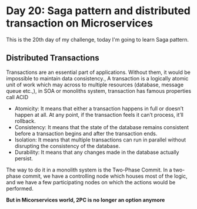 # Day 20: Saga pattern and distributed transaction on Microservices

This is the 20th day of my challenge, today I'm going to learn Saga pattern.

## Distributed Transactions

Transactions are an essential part of applications. Without them, it would be impossible to maintain data consistency., A transaction is a logically atomic unit of work which may across to multiple resources (database, message queue etc.,), in SOA or monoliths system, transaction has famous properties call ACID

- Atomicity: It means that either a transaction happens in full or doesn’t happen at all. At any point, if the transaction feels it can’t process, it’ll rollback.
- Consistency: It means that the state of the database remains consistent before a transaction begins and after the transaction ends.
- Isolation: It means that multiple transactions can run in parallel without disrupting the consistency of the database.
- Durability: It means that any changes made in the database actually persist.

The way to do it in a monolith system is the Two-Phase Commit. In a two-phase commit, we have a controlling node which houses most of the logic, and we have a few participating nodes on which the actions would be performed.

**But in Micorservices world, 2PC is no longer an option anymore**